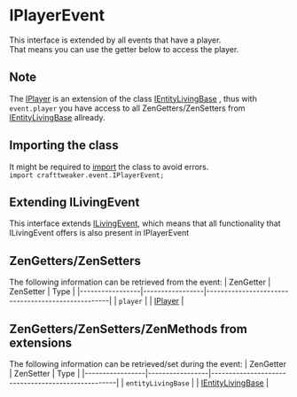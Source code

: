 # IPlayerEvent
This interface is extended by all events that have a player.  
That means you can use the getter below to access the player. 

## Note
The  [IPlayer](/Vanilla/Players/IPlayer/)  is an extension of the class [IEntityLivingBase](/Vanilla/Entities/IEntityLivingBase/) ,
thus with `event.player` you have access to all  ZenGetters/ZenSetters from [IEntityLivingBase](/Vanilla/Entities/IEntityLivingBase/) allready.

## Importing the class
It might be required to [import](/AdvancedFunctions/Import/) the class to avoid errors.  
`import crafttweaker.event.IPlayerEvent;`

## Extending ILivingEvent
This interface extends [ILivingEvent](/Vanilla/Events/Events/ILivingEvent/), which means that all functionality that ILivingEvent offers is also present in IPlayerEvent


## ZenGetters/ZenSetters
The following information can be retrieved from the event:
| ZenGetter       | ZenSetter       | Type                                              |
|-----------------|-----------------|---------------------------------------------------|
| `player`         |                 | [IPlayer](/Vanilla/Players/IPlayer/)             |

## ZenGetters/ZenSetters/ZenMethods from extensions
The following information can be retrieved/set during the event:
| ZenGetter       | ZenSetter       | Type                                              |
|-----------------|-----------------|---------------------------------------------------|
| `entityLivingBase`  |             | [IEntityLivingBase](/Vanilla/Entities/IEntityLivingBase/)   |
